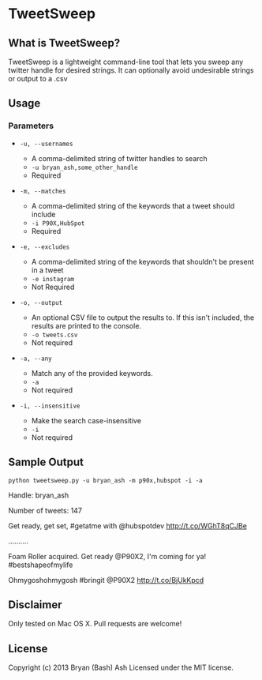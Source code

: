 # TweetSweep

## What is TweetSweep?

TweetSweep is a lightweight command-line tool that lets you sweep any twitter handle for desired strings. It can optionally avoid undesirable strings or output to a .csv

## Usage

### Parameters

* `-u, --usernames` 
    * A comma-delimited string of twitter handles to search
    * `-u bryan_ash,some_other_handle`
    * Required

* `-m, --matches`
    * A comma-delimited string of the keywords that a tweet should include
    * `-i P90X,HubSpot`
    * Required

* `-e, --excludes`
    * A comma-delimited string of the keywords that shouldn't be present in a tweet
    * `-e instagram`
    * Not Required

* `-o, --output`
    * An optional CSV file to output the results to. If this isn't included, the results are printed to the console.
    * `-o tweets.csv`
    * Not required

* `-a, --any`
    * Match any of the provided keywords.
    * `-a`
    * Not required

* `-i, --insensitive`
    * Make the search case-insensitive
    * `-i`
    * Not required

## Sample Output

`python tweetsweep.py -u bryan_ash -m p90x,hubspot -i -a`

Handle: bryan_ash

Number of tweets: 147

Get ready, get set, #getatme with @hubspotdev http://t.co/WGhT8qCJBe

..........

Foam Roller acquired. Get ready @P90X2, I'm coming for ya! #bestshapeofmylife

Ohmygoshohmygosh #bringit @P90X2 http://t.co/BjUkKpcd

## Disclaimer

Only tested on Mac OS X.
Pull requests are welcome!

## License
Copyright (c) 2013 Bryan (Bash) Ash
Licensed under the MIT license.

